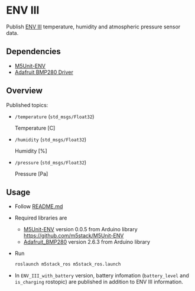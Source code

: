 # ENV III

Publish [ENV III](https://docs.m5stack.com/en/unit/envIII) temperature, humidity and atmospheric pressure sensor data.

## Dependencies

- [M5Unit-ENV](https://github.com/m5stack/M5Unit-ENV)
- [Adafruit BMP280 Driver](https://github.com/adafruit/Adafruit_BMP280_Library)

## Overview

Published topics:

- `/temperature` (`std_msgs/Float32`)

  Temperature [C]

- `/humidity` (`std_msgs/Float32`)

  Humidity [%]

- `/pressure` (`std_msgs/Float32`)

  Pressure [Pa]

## Usage

- Follow [README.md](https://github.com/jsk-ros-pkg/jsk_3rdparty/tree/master/m5stack_ros)

- Required libraries are
  - [M5Unit-ENV](https://github.com/m5stack/M5Unit-ENV/tree/0.0.5/src) version 0.0.5 from Arduino library
    https://github.com/m5stack/M5Unit-ENV
  - [Adafruit_BMP280](https://github.com/adafruit/Adafruit_BMP280_Library/tree/2.6.3) version 2.6.3 from Arduino library

- Run

  ```bash
  roslaunch m5stack_ros m5stack_ros.launch
  ```

- In `ENV_III_with_battery` version, battery infomation (`battery_level` and `is_charging` rostopic) are published in addition to ENV III information.
